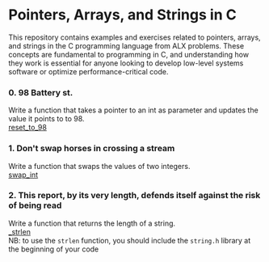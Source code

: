 # Pointers, Arrays, and Strings in C

This repository contains examples and exercises related to pointers, arrays, and strings in the C programming language from ALX problems. These concepts are fundamental to programming in C, and understanding how they work is essential for anyone looking to develop low-level systems software or optimize performance-critical code.

### 0. 98 Battery st. 
Write a function that takes a pointer to an int as parameter and updates the value it points to to 98. <br>
[reset_to_98](0x05-pointers_arrays_strings/0-reset_to_98.c)

### 1. Don't swap horses in crossing a stream 
Write a function that swaps the values of two integers. <br>
[swap_int](0x05-pointers_arrays_strings/1-swap.c)

### 2. This report, by its very length, defends itself against the risk of being read
Write a function that returns the length of a string. <br>
[_strlen](0x05-pointers_arrays_strings/2-strlen.c) <br>
NB: to use the `strlen` function, you should include the `string.h` library at the beginning of your code